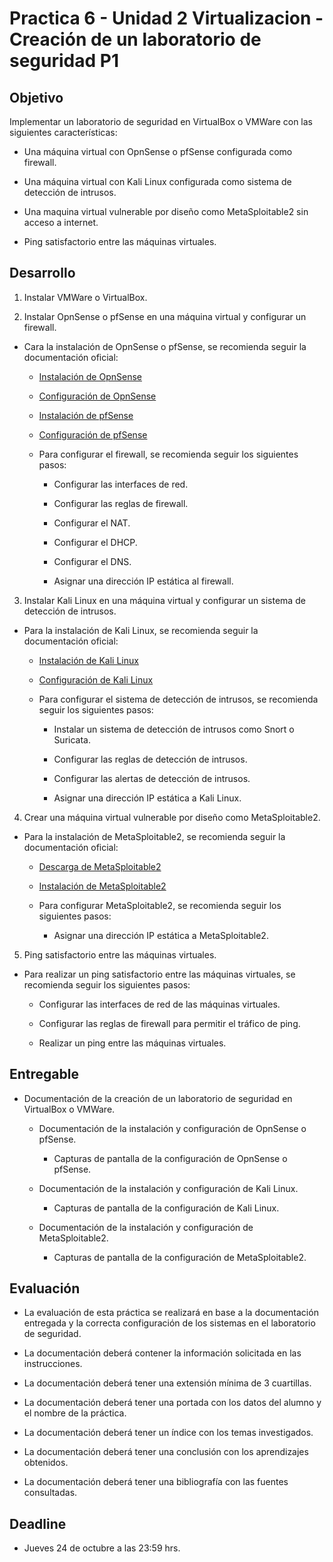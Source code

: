 # Practica 6 - Unidad 2 Virtualizacion - Creación de un laboratorio de seguridad P1

## Objetivo

Implementar un laboratorio de seguridad en VirtualBox o VMWare con las siguientes características:

- Una máquina virtual con OpnSense o pfSense configurada como firewall.

- Una máquina virtual con Kali Linux configurada como sistema de detección de intrusos.

- Una maquina virtual vulnerable por diseño como MetaSploitable2 sin acceso a internet.

- Ping satisfactorio entre las máquinas virtuales.

## Desarrollo

1. Instalar VMWare o VirtualBox.

2. Instalar OpnSense o pfSense en una máquina virtual y configurar un firewall.

- Cara la instalación de OpnSense o pfSense, se recomienda seguir la documentación oficial:

  - [Instalación de OpnSense](https://docs.opnsense.org/manual/install.html)

  - [Configuración de OpnSense](https://docs.opnsense.org/manual/how-tos.html)

  - [Instalación de pfSense](https://docs.netgate.com/pfsense/en/latest/install/index.html)

  - [Configuración de pfSense](https://docs.netgate.com/pfsense/en/latest/book/index.html)

  - Para configurar el firewall, se recomienda seguir los siguientes pasos:

    - Configurar las interfaces de red.

    - Configurar las reglas de firewall.

    - Configurar el NAT.

    - Configurar el DHCP.

    - Configurar el DNS.

    - Asignar una dirección IP estática al firewall.

3. Instalar Kali Linux en una máquina virtual y configurar un sistema de detección de intrusos.

- Para la instalación de Kali Linux, se recomienda seguir la documentación oficial:

  - [Instalación de Kali Linux](https://www.kali.org/docs/installation/)

  - [Configuración de Kali Linux](https://www.kali.org/docs/)

  - Para configurar el sistema de detección de intrusos, se recomienda seguir los siguientes pasos:

    - Instalar un sistema de detección de intrusos como Snort o Suricata.

    - Configurar las reglas de detección de intrusos.

    - Configurar las alertas de detección de intrusos.

    - Asignar una dirección IP estática a Kali Linux.

4. Crear una máquina virtual vulnerable por diseño como MetaSploitable2.

- Para la instalación de MetaSploitable2, se recomienda seguir la documentación oficial:

  - [Descarga de MetaSploitable2](https://sourceforge.net/projects/metasploitable/files/Metasploitable2/)

  - [Instalación de MetaSploitable2](https://docs.rapid7.com/metasploit/metasploitable-2-exploitability-guide/)

  - Para configurar MetaSploitable2, se recomienda seguir los siguientes pasos:

    - Asignar una dirección IP estática a MetaSploitable2.

5. Ping satisfactorio entre las máquinas virtuales.

- Para realizar un ping satisfactorio entre las máquinas virtuales, se recomienda seguir los siguientes pasos:

  - Configurar las interfaces de red de las máquinas virtuales.

  - Configurar las reglas de firewall para permitir el tráfico de ping.

  - Realizar un ping entre las máquinas virtuales.

## Entregable

- Documentación de la creación de un laboratorio de seguridad en VirtualBox o VMWare.
  - Documentación de la instalación y configuración de OpnSense o pfSense.
    - Capturas de pantalla de la configuración de OpnSense o pfSense.

  - Documentación de la instalación y configuración de Kali Linux.
    - Capturas de pantalla de la configuración de Kali Linux.

  - Documentación de la instalación y configuración de MetaSploitable2.
    - Capturas de pantalla de la configuración de MetaSploitable2.

## Evaluación

- La evaluación de esta práctica se realizará en base a la documentación entregada y la correcta configuración de los sistemas en el laboratorio de seguridad.

- La documentación deberá contener la información solicitada en las instrucciones.
- La documentación deberá tener una extensión mínima de 3 cuartillas.
- La documentación deberá tener una portada con los datos del alumno y el nombre de la práctica.
- La documentación deberá tener un índice con los temas investigados.
- La documentación deberá tener una conclusión con los aprendizajes obtenidos.
- La documentación deberá tener una bibliografía con las fuentes consultadas.

## Deadline

- Jueves 24 de octubre a las 23:59 hrs.

